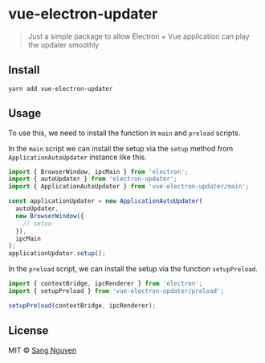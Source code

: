 # vue-electron-updater

> Just a simple package to allow Electron + Vue application can play the updater smoothly

## Install

```
yarn add vue-electron-updater
```

## Usage

To use this, we need to install the function in `main` and `preload` scripts.

In the `main` script we can install the setup via the `setup` method from `ApplicationAutoUpdater` instance like this.


```js
import { BrowserWindow, ipcMain } from 'electron';
import { autoUpdater } from 'electron-updater';
import { ApplicationAutoUpdater } from 'vue-electron-updater/main';

const applicationUpdater = new ApplicationAutoUpdater(
  autoUpdater,
  new BrowserWindow({
    // setuo
  }), 
  ipcMain
);
applicationUpdater.setup();
```

In the `preload` script, we can install the setup via the function `setupPreload`.

```js
import { contextBridge, ipcRenderer } from 'electron';
import { setupPreload } from 'vue-electron-updater/preload';

setupPreload(contextBridge, ipcRenderer);
```

## License

MIT &copy; [Sang Nguyen](https://github.com/tasynguyen3894)
